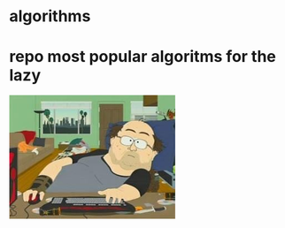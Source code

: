 # algorithms

# repo most popular algoritms for the lazy

![Alt text](https://github.com/phenixBolseChemTree/algorithms/blob/main/ScreenShots/fatMan.png)
 